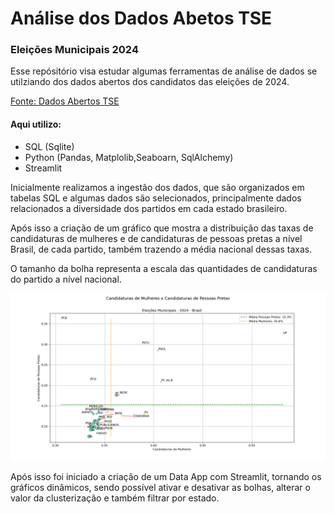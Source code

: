# Análise dos Dados Abetos TSE

### Eleições Municipais 2024

Esse repósitório visa estudar algumas ferramentas de análise de dados se utilziando dos dados abertos dos candidatos das eleições de 2024.

[Fonte: Dados Abertos TSE](https://dadosabertos.tse.jus.br/dataset/candidatos-2024)

#### Aqui utilizo:
* SQL (Sqlite)
* Python (Pandas, Matplolib,Seaboarn, SqlAlchemy)
* Streamlit 

Inicialmente realizamos a ingestão dos dados, que são organizados em tabelas SQL e algumas dados são selecionados, principalmente dados relacionados a diversidade dos partidos em cada estado brasileiro.

Após isso a criação de um gráfico que mostra a distribuição das taxas de candidaturas de mulheres e de candidaturas de pessoas pretas a nível Brasil, de cada partido, também trazendo a média nacional dessas taxas.

O tamanho da bolha representa a escala das quantidades de candidaturas do partido a nível nacional.

![<alt-text>](<https://raw.githubusercontent.com/andrepeersil/tse-eleicoes-2024/refs/heads/main/img/grafico_mulherxpretos_v2.png>)

Após isso foi iniciado a criação de um Data App com Streamlit, tornando os gráficos dinâmicos, sendo possível ativar e desativar as bolhas, alterar o valor da clusterização e também filtrar por estado.
